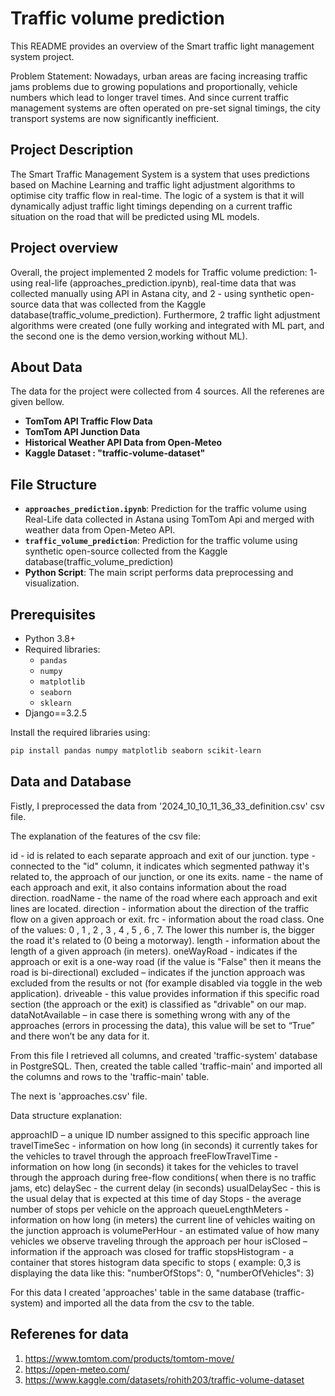# Traffic volume prediction 

This README provides an overview of the  Smart traffic light management system project. 

Problem Statement: 
Nowadays, urban areas are  facing increasing traffic jams problems due to growing populations and proportionally, vehicle numbers which lead to longer travel times. And since current traffic management systems are often operated on pre-set signal timings, the city transport systems are now significantly inefficient. 


## Project Description

The Smart Traffic Management System is a system that uses predictions based on Machine Learning and traffic light adjustment algorithms to optimise city traffic flow in real-time. The logic of a system is that it will dynamically adjust traffic light timings depending on a current traffic situation on the road that will be predicted using ML models. 

## Project overview
Overall, the project implemented 2 models  for Traffic volume prediction: 1- using real-life (approaches_prediction.ipynb), real-time data that was collected manually using API in Astana city, and 2 - using synthetic open-source data that was collected from the Kaggle database(traffic_volume_prediction). Furthermore, 2 traffic light adjustment algorithms were created (one fully working and integrated with ML part,  and the second one is the demo version,working without ML).

## About Data

The data for the project were collected from 4 sources. All the referenes are given bellow. 
- **TomTom API Traffic Flow Data** 
- **TomTom API Junction Data** 
- **Historical Weather API Data from Open-Meteo**
- **Kaggle Dataset : "traffic-volume-dataset"**

## File Structure

- **`approaches_prediction.ipynb`**: Prediction for the traffic volume using Real-Life data collected in Astana using TomTom Api and merged with weather data from Open-Meteo API. 
- **`traffic_volume_prediction`**:  Prediction for the traffic volume using synthetic open-source collected from the Kaggle database(traffic_volume_prediction)
- **Python Script**: The main script performs data preprocessing and visualization.

## Prerequisites

- Python 3.8+
- Required libraries:
  - `pandas`
  - `numpy`
  - `matplotlib`
  - `seaborn`
  - `sklearn`
- Django==3.2.5

Install the required libraries using:
```bash
pip install pandas numpy matplotlib seaborn scikit-learn
```

## Data and Database 
Fistly, I preprocessed the data from '2024_10_10_11_36_33_definition.csv' csv file.

The explanation of the features of the csv file:

id -   id is related to each separate approach and exit of our junction.
type - connected to the "id" column, it indicates which segmented pathway it's related to, the approach
of our junction, or one its exits.
name - the name of each approach and exit, it also contains information about the road direction.
roadName - the name of the road where each approach and exit lines are located.
direction - information about the direction of the traffic flow on a given approach or exit.
frc - information about the road class. One of the values: 0 , 1 , 2 , 3 , 4 , 5 , 6 , 7. The lower this number
is, the bigger the road it's related to (0 being a motorway).
length - information about the length of a given approach (in meters).
oneWayRoad - indicates if the approach or exit is a one-way road (if the value is "False" then it means
the road is bi-directional)
excluded – indicates if the junction approach was excluded from the results or not (for example disabled
via toggle in the web application).
driveable - this value provides information if this specific road section (the approach or the exit) is
classified as "drivable" on our map.
dataNotAvailable – in case there is something wrong with any of the approaches (errors in processing
the data), this value will be set to “True” and there won’t be any data for it.

From this file I retrieved all columns, and created 'traffic-system' database in PostgreSQL. Then, created the table called 'traffic-main' and imported all the columns and rows to the 'traffic-main' table.



The next is 'approaches.csv' file.

Data structure explanation:

approachID – a unique ID number assigned to this specific approach line
travelTimeSec - information on how long (in seconds) it currently takes for the vehicles to travel through the approach
freeFlowTravelTime - information on how long (in seconds) it takes for the vehicles to travel through the approach during free-flow conditions( when there is no traffic jams, etc)
delaySec - the current delay (in seconds)
usualDelaySec - this is the usual delay that is expected at this time of day
Stops - the average number of stops per vehicle on the approach
queueLengthMeters - information on how long (in meters) the current line of vehicles waiting on the junction approach is
volumePerHour - an estimated value of how many vehicles we observe traveling through the approach per hour
isClosed – information if the approach was closed for traffic
stopsHistogram - a container that stores histogram data specific to stops ( example: 0,3 is displaying the data like this: "numberOfStops": 0, "numberOfVehicles": 3)

For this data I created 'approaches' table in the same database (traffic-system) and imported all the data from the csv to the table.

##


## Referenes for data 
1.	https://www.tomtom.com/products/tomtom-move/ 
2.	https://open-meteo.com/ 
3.	https://www.kaggle.com/datasets/rohith203/traffic-volume-dataset 
